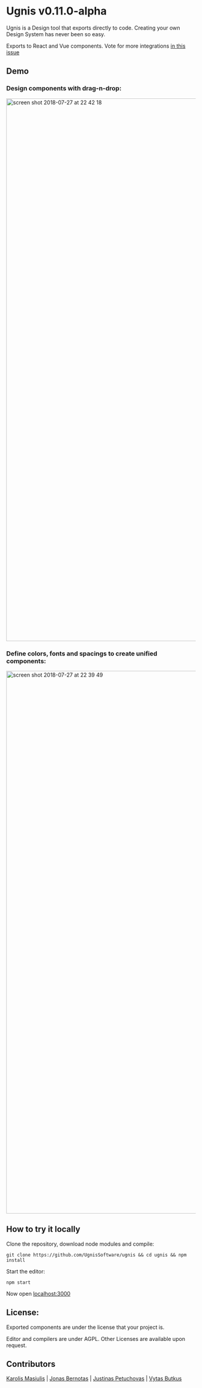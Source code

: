 # Ugnis v0.11.0-alpha

Ugnis is a Design tool that exports directly to code. Creating your own Design System has never been so easy.

Exports to React and Vue components. Vote for more integrations [in this issue](https://github.com/UgnisSoftware/ugnis/issues/1)

## Demo

### Design components with drag-n-drop:
<img width="1440" alt="screen shot 2018-07-27 at 22 42 18" src="https://user-images.githubusercontent.com/5903616/43343323-7b3ff350-91ee-11e8-8443-558a1610c7c1.png">

### Define colors, fonts and spacings to create unified components:
<img width="1440" alt="screen shot 2018-07-27 at 22 39 49" src="https://user-images.githubusercontent.com/5903616/43343325-7d657af6-91ee-11e8-9708-4cc4e8212ad6.png">


## How to try it locally

Clone the repository, download node modules and compile:
```
git clone https://github.com/UgnisSoftware/ugnis && cd ugnis && npm install
```

Start the editor:
```
npm start
```

Now open [localhost:3000](http://localhost:3000)

## License:

Exported components are under the license that your project is.

Editor and compilers are under AGPL. Other Licenses are available upon request.

## Contributors

[Karolis Masiulis](https://www.github.com/masiulis) | [Jonas Bernotas](https://github.com/Djonix) | [Justinas Petuchovas](https://github.com/jpetuchovas) | [Vytas Butkus](http://vytasbutkus.com/)

